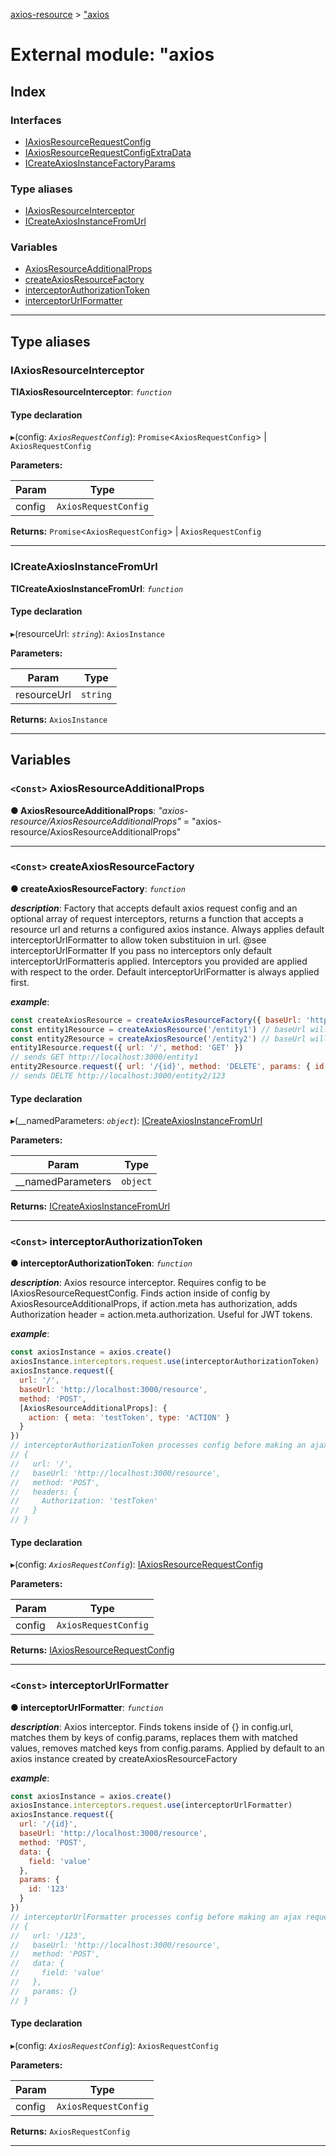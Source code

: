 [axios-resource](../README.md) > ["axios](../modules/_axios_d_.md)

# External module: "axios

## Index

### Interfaces

* [IAxiosResourceRequestConfig](../interfaces/_axios_d_.iaxiosresourcerequestconfig.md)
* [IAxiosResourceRequestConfigExtraData](../interfaces/_axios_d_.iaxiosresourcerequestconfigextradata.md)
* [ICreateAxiosInstanceFactoryParams](../interfaces/_axios_d_.icreateaxiosinstancefactoryparams.md)

### Type aliases

* [IAxiosResourceInterceptor](_axios_d_.md#iaxiosresourceinterceptor)
* [ICreateAxiosInstanceFromUrl](_axios_d_.md#icreateaxiosinstancefromurl)

### Variables

* [AxiosResourceAdditionalProps](_axios_d_.md#axiosresourceadditionalprops)
* [createAxiosResourceFactory](_axios_d_.md#createaxiosresourcefactory)
* [interceptorAuthorizationToken](_axios_d_.md#interceptorauthorizationtoken)
* [interceptorUrlFormatter](_axios_d_.md#interceptorurlformatter)

---

## Type aliases

<a id="iaxiosresourceinterceptor"></a>

###  IAxiosResourceInterceptor

**ΤIAxiosResourceInterceptor**: *`function`*

#### Type declaration
▸(config: *`AxiosRequestConfig`*):  `Promise`<`AxiosRequestConfig`> &#124; `AxiosRequestConfig`

**Parameters:**

| Param | Type |
| ------ | ------ |
| config | `AxiosRequestConfig` |

**Returns:**  `Promise`<`AxiosRequestConfig`> &#124; `AxiosRequestConfig`

___
<a id="icreateaxiosinstancefromurl"></a>

###  ICreateAxiosInstanceFromUrl

**ΤICreateAxiosInstanceFromUrl**: *`function`*

#### Type declaration
▸(resourceUrl: *`string`*): `AxiosInstance`

**Parameters:**

| Param | Type |
| ------ | ------ |
| resourceUrl | `string` |

**Returns:** `AxiosInstance`

___

## Variables

<a id="axiosresourceadditionalprops"></a>

### `<Const>` AxiosResourceAdditionalProps

**● AxiosResourceAdditionalProps**: *"axios-resource/AxiosResourceAdditionalProps"* = "axios-resource/AxiosResourceAdditionalProps"

___
<a id="createaxiosresourcefactory"></a>

### `<Const>` createAxiosResourceFactory

**● createAxiosResourceFactory**: *`function`*

*__description__*: Factory that accepts default axios request config and an optional array of request interceptors, returns a function that accepts a resource url and returns a configured axios instance. Always applies default interceptorUrlFormatter to allow token substituion in url. @see interceptorUrlFormatter If you pass no interceptors only default interceptorUrlFormatteris applied. Interceptors you provided are applied with respect to the order. Default interceptorUrlFormatter is always applied first.

*__example__*: 
```js
const createAxiosResource = createAxiosResourceFactory({ baseUrl: 'http://localhost:3000' })
const entity1Resource = createAxiosResource('/entity1') // baseUrl will be http://localhost:3000/entity1
const entity2Resource = createAxiosResource('/entity2') // baseUrl will be http://localhost:3000/entity2
entity1Resource.request({ url: '/', method: 'GET' })
// sends GET http://localhost:3000/entity1
entity2Resource.request({ url: '/{id}', method: 'DELETE', params: { id: '123' } })
// sends DELTE http://localhost:3000/entity2/123
```

#### Type declaration
▸(__namedParameters: *`object`*): [ICreateAxiosInstanceFromUrl](_axios_d_.md#icreateaxiosinstancefromurl)

**Parameters:**

| Param | Type |
| ------ | ------ |
| __namedParameters | `object` |

**Returns:** [ICreateAxiosInstanceFromUrl](_axios_d_.md#icreateaxiosinstancefromurl)

___
<a id="interceptorauthorizationtoken"></a>

### `<Const>` interceptorAuthorizationToken

**● interceptorAuthorizationToken**: *`function`*

*__description__*: Axios resource interceptor. Requires config to be IAxiosResourceRequestConfig. Finds action inside of config by AxiosResourceAdditionalProps, if action.meta has authorization, adds Authorization header = action.meta.authorization. Useful for JWT tokens.

*__example__*: 
```js
const axiosInstance = axios.create()
axiosInstance.interceptors.request.use(interceptorAuthorizationToken)
axiosInstance.request({
  url: '/',
  baseUrl: 'http://localhost:3000/resource',
  method: 'POST',
  [AxiosResourceAdditionalProps]: {
    action: { meta: 'testToken', type: 'ACTION' }
  }
})
// interceptorAuthorizationToken processes config before making an ajax request. Processed config:
// {
//   url: '/',
//   baseUrl: 'http://localhost:3000/resource',
//   method: 'POST',
//   headers: {
//     Authorization: 'testToken'
//   }
// }
```

#### Type declaration
▸(config: *`AxiosRequestConfig`*): [IAxiosResourceRequestConfig](../interfaces/_axios_d_.iaxiosresourcerequestconfig.md)

**Parameters:**

| Param | Type |
| ------ | ------ |
| config | `AxiosRequestConfig` |

**Returns:** [IAxiosResourceRequestConfig](../interfaces/_axios_d_.iaxiosresourcerequestconfig.md)

___
<a id="interceptorurlformatter"></a>

### `<Const>` interceptorUrlFormatter

**● interceptorUrlFormatter**: *`function`*

*__description__*: Axios interceptor. Finds tokens inside of {} in config.url, matches them by keys of config.params, replaces them with matched values, removes matched keys from config.params. Applied by default to an axios instance created by createAxiosResourceFactory

*__example__*: 
```js
const axiosInstance = axios.create()
axiosInstance.interceptors.request.use(interceptorUrlFormatter)
axiosInstance.request({
  url: '/{id}',
  baseUrl: 'http://localhost:3000/resource',
  method: 'POST',
  data: {
    field: 'value'
  },
  params: {
    id: '123'
  }
})
// interceptorUrlFormatter processes config before making an ajax request. Processed config:
// {
//   url: '/123',
//   baseUrl: 'http://localhost:3000/resource',
//   method: 'POST',
//   data: {
//     field: 'value'
//   },
//   params: {}
// }
```

#### Type declaration
▸(config: *`AxiosRequestConfig`*): `AxiosRequestConfig`

**Parameters:**

| Param | Type |
| ------ | ------ |
| config | `AxiosRequestConfig` |

**Returns:** `AxiosRequestConfig`

___

